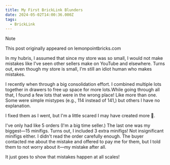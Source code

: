 ```yaml
---
title: My First BrickLink Blunders
date: 2024-05-02T14:00:36.000Z
tags:
  - BrickLink
---
```


> [!NOTE]
> This post originally appeared on lemonpointbricks.com

In my hubris, I assumed that since my store was so small, I would not make mistakes like I've seen other sellers make on YouTube and elsewhere. Turns out, even though my store is small, I'm still an idiot human who makes mistakes.

I recently when through a big consolidation effort. I combined multiple lots together in drawers to free up space for more lots.While going through all that, I found a few lots that were in the wrong place! Like more than one. Some were simple mistypes (e.g., 114 instead of 141,) but others I have no explanation.

I fixed them as I went, but I'm a little scared I may have created more 😬.

I've only had like 5 orders (I'm a big time seller.) The last one was my biggest—15 minifigs. Turns out, I included 3 extra minifigs! Not insignificant minifigs either. I didn't read the order carefully enough. The buyer contacted me about the mistake and offered to pay me for them, but I told them to not worry about it—my mistake after all.

It just goes to show that mistakes happen at all scales!
